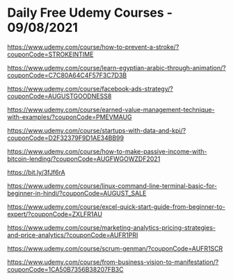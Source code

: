 # Daily Free Udemy Courses - 09/08/2021

https://www.udemy.com/course/how-to-prevent-a-stroke/?couponCode=STROKEINTIME
https://www.udemy.com/course/learn-egyptian-arabic-through-animation/?couponCode=C7C80A64C4F57F3C7D3B
https://www.udemy.com/course/facebook-ads-strategy/?couponCode=AUGUSTGOODNESS8
https://www.udemy.com/course/earned-value-management-technique-with-examples/?couponCode=PMEVMAUG
https://www.udemy.com/course/startups-with-data-and-kpi/?couponCode=D2F32379F9D1AE34BB99
https://www.udemy.com/course/how-to-make-passive-income-with-bitcoin-lending/?couponCode=AUGFWGOWZDF2021
https://bit.ly/3fJf6rA
https://www.udemy.com/course/linux-command-line-terminal-basic-for-beginner-in-hindi/?couponCode=AUGUST_SALE
https://www.udemy.com/course/excel-quick-start-guide-from-beginner-to-expert/?couponCode=ZXLFR1AU
https://www.udemy.com/course/marketing-analytics-pricing-strategies-and-price-analytics/?couponCode=AUFR1PRI
https://www.udemy.com/course/scrum-genman/?couponCode=AUFR1SCR
https://www.udemy.com/course/from-business-vision-to-manifestation/?couponCode=1CA50B7356B38207FB3C
